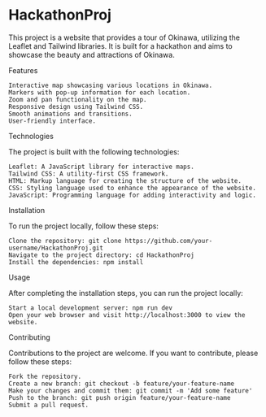 # HackathonProj
This project is a website that provides a tour of Okinawa, utilizing the Leaflet and Tailwind libraries. It is built for a hackathon and aims to showcase the beauty and attractions of Okinawa.

Features

    Interactive map showcasing various locations in Okinawa.
    Markers with pop-up information for each location.
    Zoom and pan functionality on the map.
    Responsive design using Tailwind CSS.
    Smooth animations and transitions.
    User-friendly interface.

Technologies

The project is built with the following technologies:

    Leaflet: A JavaScript library for interactive maps.
    Tailwind CSS: A utility-first CSS framework.
    HTML: Markup language for creating the structure of the website.
    CSS: Styling language used to enhance the appearance of the website.
    JavaScript: Programming language for adding interactivity and logic.

Installation

To run the project locally, follow these steps:

    Clone the repository: git clone https://github.com/your-username/HackathonProj.git
    Navigate to the project directory: cd HackathonProj
    Install the dependencies: npm install

Usage

After completing the installation steps, you can run the project locally:

    Start a local development server: npm run dev
    Open your web browser and visit http://localhost:3000 to view the website.

Contributing

Contributions to the project are welcome. If you want to contribute, please follow these steps:

    Fork the repository.
    Create a new branch: git checkout -b feature/your-feature-name
    Make your changes and commit them: git commit -m 'Add some feature'
    Push to the branch: git push origin feature/your-feature-name
    Submit a pull request.
